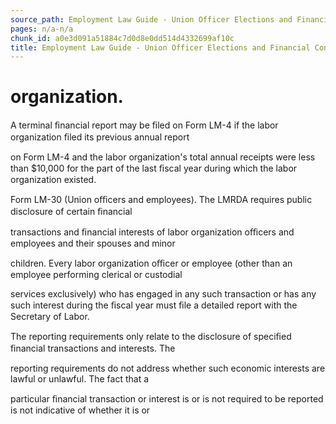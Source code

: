 ```yaml
---
source_path: Employment Law Guide - Union Officer Elections and Financial Controls.md
pages: n/a-n/a
chunk_id: a0e3d091a51884c7d0d8e0dd514d4332699af10c
title: Employment Law Guide - Union Officer Elections and Financial Controls
---
```

# organization.

A terminal ﬁnancial report may be ﬁled on Form LM-4 if the labor organization ﬁled its previous annual report

on Form LM-4 and the labor organization's total annual receipts were less than $10,000 for the part of the last ﬁscal year during which the labor organization existed.

Form LM-30 (Union oﬃcers and employees). The LMRDA requires public disclosure of certain ﬁnancial

transactions and ﬁnancial interests of labor organization oﬃcers and employees and their spouses and minor

children. Every labor organization oﬃcer or employee (other than an employee performing clerical or custodial

services exclusively) who has engaged in any such transaction or has any such interest during the ﬁscal year must ﬁle a detailed report with the Secretary of Labor.

The reporting requirements only relate to the disclosure of speciﬁed ﬁnancial transactions and interests. The

reporting requirements do not address whether such economic interests are lawful or unlawful. The fact that a

particular ﬁnancial transaction or interest is or is not required to be reported is not indicative of whether it is or
